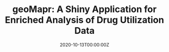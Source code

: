 ---
title: 'geoMapr: A Shiny Application for Enriched Analysis of Drug Utilization Data'
authors:
- Jaejoon Song
date: '2020-10-13T00:00:00Z'

# Schedule page publish date (NOT proceeding's date).
publishDate: '20001-01-01T00:00:00Z'

# proceeding type.
# Legend: 0 = Uncategorized; 1 = Talk, 2 = Keynote, 3 = Workshop
# To add more update publications_types.toml and en.yaml
proceeding_types: ['1']

# proceeding name and optional abbreviated proceeding name.
proceeding: Presented at 2020 Conference
proceeding_short: Presented at 2020 Conference

abstract: 

tags:
- FDA
featured: false

links:
url_slides: 'https://github.com/rinpharma/2020_presentations/tree/master/talks_folder/2020-Song-geoMapr.pptx'
url_video: 'https://youtu.be/avV1OWFbN5o'

---